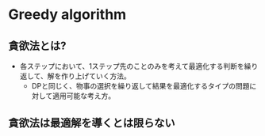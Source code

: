 # Greedy algorithm

## 貪欲法とは?

- 各ステップにおいて、1ステップ先のことのみを考えて最適化する判断を繰り返して、解を作り上げていく方法。
  - DPと同じく、物事の選択を繰り返して結果を最適化するタイプの問題に対して適用可能な考え方。

## 貪欲法は最適解を導くとは限らない
